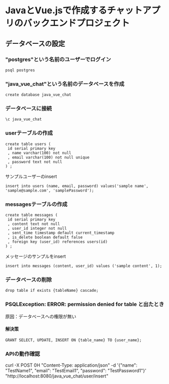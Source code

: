 # JavaとVue.jsで作成するチャットアプリのバックエンドプロジェクト
## データベースの設定
### "postgres"という名前のユーザーでログイン

`psql postgres`

### "java_vue_chat"という名前のデータベースを作成

`create database java_vue_chat`

### データベースに接続

`\c java_vue_chat`


### userテーブルの作成

```
create table users (
 id serial primary key
 , name varchar(100) not null
 , email varchar(100) not null unique
 , password text not null
) ;
```

サンプルユーザーのinsert

`insert into users (name, email, password) values('sample name', 'sample@sample.com', 'samplePassword');`

### messagesテーブルの作成

```
create table messages (
 id serial primary key
 , content text not null
 , user_id integer not null
 , sent_time timestamp default current_timestamp
 , is_delete boolean default false
 , foreign key (user_id) references users(id)
) ;
```

メッセージのサンプルをinsert

`insert into messages (content, user_id) values ('sample content', 1);`

### データベースの削除

`drop table if exists {tableName} cascade;`

### PSQLException: ERROR: permission denied for table と出たとき
原因：データベースへの権限が無い
#### 解決策
`GRANT SELECT, UPDATE, INSERT ON {table_name} TO {user_name};`

### APIの動作確認
curl  -X POST 0H "Content-Type: application/json" -d '{"name": "TestName1", "email": "TestEmail1", "password": "TestPassword1"}' "http://localhost:8080/java_vue_chat/user/insert"
